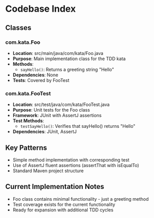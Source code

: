 # Codebase Index

## Classes

### com.kata.Foo
- **Location**: src/main/java/com/kata/Foo.java
- **Purpose**: Main implementation class for the TDD kata
- **Methods**:
  - `sayHello()`: Returns a greeting string "Hello"
- **Dependencies**: None
- **Tests**: Covered by FooTest

### com.kata.FooTest
- **Location**: src/test/java/com/kata/FooTest.java
- **Purpose**: Unit tests for the Foo class
- **Framework**: JUnit with AssertJ assertions
- **Test Methods**:
  - `testSayHello()`: Verifies that sayHello() returns "Hello"
- **Dependencies**: JUnit, AssertJ

## Key Patterns
- Simple method implementation with corresponding test
- Use of AssertJ fluent assertions (assertThat with isEqualTo)
- Standard Maven project structure

## Current Implementation Notes
- Foo class contains minimal functionality - just a greeting method
- Test coverage exists for the current functionality
- Ready for expansion with additional TDD cycles
